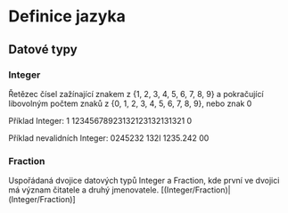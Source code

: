 # Definice jazyka
## Datové typy
### Integer 

Řetězec čísel zažínající znakem z {1, 2, 3, 4, 5, 6, 7, 8, 9} a pokračující libovolným počtem znaků z {0, 1, 2, 3, 4, 5, 6, 7, 8, 9}, nebo znak 0   

Příklad Integer:
1
12345678923132123132131321
0
 
Příklad nevalidních Integer:
0245232
132l
1235.242
00

### Fraction 

Uspořádaná dvojice datových typů Integer a Fraction, kde první ve dvojici má význam čitatele a druhý jmenovatele. [(Integer/Fraction)|(Integer/Fraction)] 
